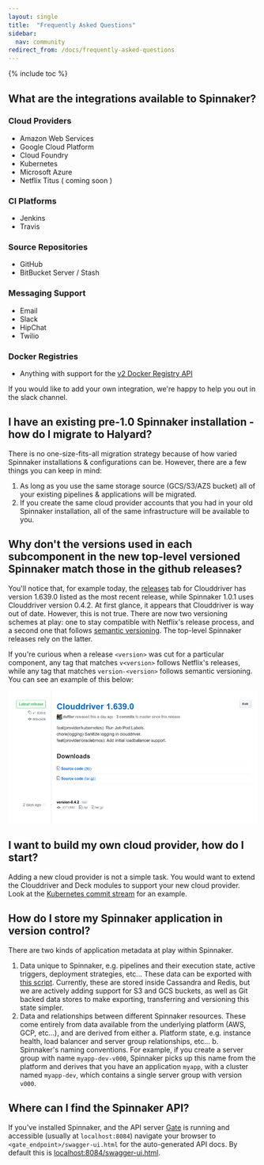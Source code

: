 ```yaml
---
layout: single
title:  "Frequently Asked Questions"
sidebar:
  nav: community
redirect_from: /docs/frequently-asked-questions
---
```


{% include toc %}

## What are the integrations available to Spinnaker?

### Cloud Providers
* Amazon Web Services
* Google Cloud Platform
* Cloud Foundry
* Kubernetes
* Microsoft Azure
* Netflix Titus ( coming soon )

### CI Platforms
* Jenkins
* Travis

### Source Repositories
* GitHub
* BitBucket Server / Stash

### Messaging Support
* Email
* Slack
* HipChat
* Twilio

### Docker Registries
 * Anything with support for the [v2 Docker Registry API](https://docs.docker.com/registry/spec/api/)

If you would like to add your own integration, we're happy to help you out in the slack channel.

## I have an existing pre-1.0 Spinnaker installation - how do I migrate to Halyard?

There is no one-size-fits-all migration strategy because of how varied 
Spinnaker installations & configurations can be. However, there are a few
things you can keep in mind:

1. As long as you use the same storage source (GCS/S3/AZS bucket) all of your existing
   pipelines & applications will be migrated.
2. If you create the same cloud provider accounts that you had in your old Spinnaker 
   installation, all of the same infrastructure will be available to you.

## Why don't the versions used in each subcomponent in the new top-level versioned Spinnaker match those in the github releases?

You'll notice that, for example today, the
[releases](https://github.com/spinnaker/clouddriver/releases) tab for
Clouddriver has version 1.639.0 listed as the most recent release, while Spinnaker
1.0.1 uses Clouddriver version 0.4.2. At first glance, it appears that
Clouddriver is way out of date. However, this is not true. There are now two
versioning schemes at play: one to stay compatible with Netflix's release
process, and a second one that follows [semantic
versioning](http://semver.org/). The top-level Spinnaker releases rely on the
latter.

If you're curious when a release `<version>` was cut for a particular component,
any tag that matches `v<version>` follows Netflix's releases, while any tag
that matches `version-<version>` follows semantic versioning. You can see an
example of this below:

![](./clouddriver-releases.png)
   
## I want to build my own cloud provider, how do I start?

Adding a new cloud provider is not a simple task. You would want to extend the Clouddriver and Deck modules to support your new cloud provider. Look at the [Kubernetes commit stream](https://github.com/spinnaker/clouddriver/pulls?q=is%3Apr+author%3Alwander+is%3Aclosed) for an example.


## How do I store my Spinnaker application in version control?

There are two kinds of application metadata at play within Spinnaker.

1. Data unique to Spinnaker, e.g. pipelines and their execution state, active triggers, deployment strategies, etc... These data can be exported with [this script](https://github.com/spinnaker/spinnaker/blob/master/pylib/spinnaker/import_export.py). Currently, these are stored inside Cassandra and Redis, but we are actively adding support for S3 and GCS buckets, as well as Git backed data stores to make exporting, transferring and versioning this state simpler.
2. Data and relationships between different Spinnaker resources. These come entirely from data available from the underlying platform (AWS, GCP, etc...), and are derived from either
  a. Platform state, e.g. instance health, load balancer and server group relationships, etc... 
  b. Spinnaker's naming conventions. For example, if you create a server group with name `myapp-dev-v000`, Spinnaker picks up this name from the platform and derives that you have an application `myapp`, with a cluster named `myapp-dev`, which contains a single server group with version `v000`.


## Where can I find the Spinnaker API?

If you've installed Spinnaker, and the API server [Gate](https://github.com/spinnaker/gate) is running and accessible (usually at `localhost:8084`) navigate your browser to `<gate_endpoint>/swagger-ui.html` for the auto-generated API docs. By default this is [localhost:8084/swagger-ui.html](http://localhost:8084/swagger-ui.html).
